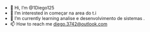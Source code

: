 - 👋 Hi, I’m @1Diego125
- 👀 I’m interested in começar na area do t.i
- 🌱 I’m currently learning analise e desenvolvimento de sistemas .
- 📫 How to reach me  diego.3742@outlook.com

<!---
1Diego125/1Diego125 is a ✨ special ✨ repository because its `README.md` (this file) appears on your GitHub profile.
You can click the Preview link to take a look at your changes.
--->
